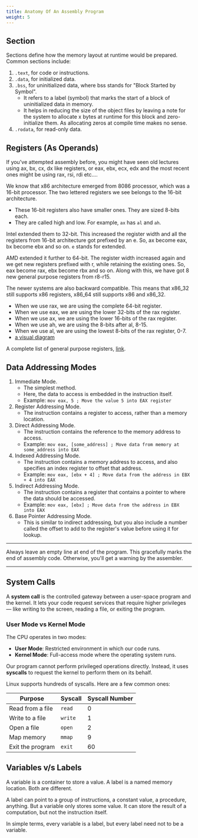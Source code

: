```yaml
---
title: Anatomy Of An Assembly Program
weight: 5
---
```


## Section

Sections define how the memory layout at runtime would be prepared. Common sections include:

1. `.text`, for code or instructions.
2. `.data`, for initialized data.
3. `.bss`, for uninitialized data, where bss stands for "Block Started by Symbol".
   * It refers to a label (symbol) that marks the start of a block of uninitialized data in memory.
   * It helps in reducing the size of the object files by leaving a note for the system to allocate x bytes at runtime for this block and zero-initialize them. As allocating zeros at compile time makes no sense.
4. `.rodata`, for read-only data.

## Registers (As Operands)

If you've attempted assembly before, you might have seen old lectures using ax, bx, cx, dx like registers, or eax, ebx, ecx, edx and the most recent ones might be using rax, rsi, rdi etc....

We know that x86 architecture emerged from 8086 processor, which was a 16-bit processor. The two lettered registers we see belongs to the 16-bit architecture.

* These 16-bit registers also have smaller ones. They are sized 8-bits each.
* They are called high and low. For example, `ax` has `al` and `ah`.

Intel extended them to 32-bit. This increased the register width and all the registers from 16-bit architecture got prefixed by an e. So, ax become eax, bx become ebx and so on. `e` stands for extended.

AMD extended it further to 64-bit. The register width increased again and we get new registers prefixed with r, while retaining the existing ones. So, eax become rax, ebx become rbx and so on. Along with this, we have got 8 new general purpose registers from r8-r15.

The newer systems are also backward compatible. This means that x86\_32 still supports x86 registers, x86\_64 still supports x86 and x86\_32.

* When we use rax, we are using the complete 64-bit register.
* When we use eax, we are using the lower 32-bits of the rax register.
* When we use ax, we are using the lower 16-bits of the rax register.
* When we use ah, we are using the 8-bits after al, 8-15.
* When we use al, we are using the lowest 8-bits of the rax register, 0-7.
* [a visual diagram](https://miro.medium.com/v2/resize:fit:1100/format:webp/1*PSTOKsqSfpKLxrFEr2BY2Q.png)

A complete list of general purpose registers, [link](https://www.google.com/imgres?q=x86%2064%20rax%20register%20anatomy\&imgurl=https%3A%2F%2Fwww.researchgate.net%2Fpublication%2F342043300%2Ffigure%2Ftbl1%2FAS%3A900496000827404%401591706385889%2FThe-sixteen-x86-64-general-purpose-registers-and-their-sub-registers.png\&imgrefurl=https%3A%2F%2Fwww.researchgate.net%2Ffigure%2FThe-sixteen-x86-64-general-purpose-registers-and-their-sub-registers_tbl1_342043300\&docid=xbGBS-ISu9YcPM\&tbnid=iHb1hi27pi33ZM\&vet=12ahUKEwjtu8-Zo4yNAxW7XmwGHfwTDG4QM3oECFoQAA..i\&w=565\&h=466\&hcb=2\&ved=2ahUKEwjtu8-Zo4yNAxW7XmwGHfwTDG4QM3oECFoQAA).

## Data Addressing Modes

1. Immediate Mode.
   * The simplest method.
   * Here, the data to access is embedded in the instruction itself.
   * Example: `mov eax, 5 ; Move the value 5 into EAX register`
2. Register Addressing Mode.
   * The instruction contains a register to access, rather than a memory location.
3. Direct Addressing Mode.
   * The instruction contains the reference to the memory address to access.
   * Example: `mov eax, [some_address] ; Move data from memory at some_address into EAX`
4. Indexed Addressing Mode.
   * The instruction contains a memory address to access, and also specifies an index register to offset that address.
   * Example: `mov eax, [ebx + 4] ; Move data from the address in EBX + 4 into EAX`
5. Indirect Addressing Mode.
   * The instruction contains a register that contains a pointer to where the data should be accessed.
   * Example: `mov eax, [ebx] ; Move data from the address in EBX into EAX`
6. Base Pointer Addressing Mode.
   * This is similar to indirect addressing, but you also include a number called the offset to add to the register's value before using it for lookup.

***

Always leave an empty line at end of the program. This gracefully marks the end of assembly code. Otherwise, you'll get a warning by the assembler.

***

## System Calls

A **system call** is the controlled gateway between a user-space program and the kernel. It lets your code request services that require higher privileges — like writing to the screen, reading a file, or exiting the program.

### User Mode vs Kernel Mode

The CPU operates in two modes:

* **User Mode**: Restricted environment in which our code runs.
* **Kernel Mode**: Full-access mode where the operating system runs.

Our program cannot perform privileged operations directly. Instead, it uses **syscalls** to request the kernel to perform them on its behalf.

Linux supports hundreds of syscalls. Here are a few common ones:

| Purpose          | Syscall | Syscall Number |
| ---------------- | ------- | -------------- |
| Read from a file | `read`  | 0              |
| Write to a file  | `write` | 1              |
| Open a file      | `open`  | 2              |
| Map memory       | `mmap`  | 9              |
| Exit the program | `exit`  | 60             |

## Variables v/s Labels

A variable is a container to store a value. A label is a named memory location. Both are different.

A label can point to a group of instructions, a constant value, a procedure, anything. But a variable only stores some value. It can store the result of a computation, but not the instruction itself.

In simple terms, every variable is a label, but every label need not to be a variable.

